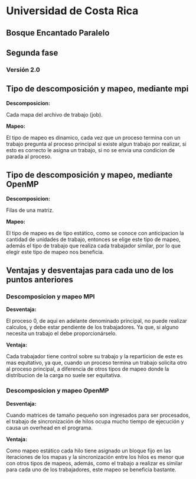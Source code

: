 # Universidad de Costa Rica
## Bosque Encantado Paralelo
## Segunda fase
### Versión 2.0

## Tipo de descomposición y mapeo, mediante mpi

**Descomposicion:**

Cada mapa del archivo de trabajo (job).

**Mapeo:**

El tipo de mapeo es dinamico, cada vez que un proceso termina con un trabajo pregunta al proceso principal si existe algun trabajo por realizar, si esto es correcto le asigna un trabajo, si no se envia una condicion de parada al proceso.


## Tipo de descomposición y mapeo, mediante OpenMP

**Descomposicion:**

Filas de una matriz.

**Mapeo:**

El tipo de mapeo es de tipo estático, como se conoce con anticipacion la cantidad de unidades de trabajo, entonces se elige este tipo de mapeo, además el tipo de trabajo que realiza cada trabajador similar, por lo que elegir este tipo de mapeo nos beneficia.



## Ventajas y desventajas para cada uno de los puntos anteriores

### Descomposicion y mapeo MPI

**Desventaja:**

El proceso 0, de aqui en adelante denominado principal, no puede realizar calculos, y debe estar pendiente de los trabajadores. Ya que, si alguno necesita un trabajo el debe proporcionárselo.

**Ventaja:**

Cada trabajador tiene control sobre su trabajo y la reparticion de este es mas equitativo, ya que, cuando un proceso termina un trabajo solicita otro al proceso principal, a diferencia de otros tipos de mapeo donde la distribucion de la carga no suele ser equitativa.

### Descomposicion y mapeo OpenMP

**Desventaja:**

Cuando matrices de tamaño pequeño son ingresados para ser procesados, el trabajo de sincronización de hilos ocupa mucho tiempo de ejecución y causa un overhead en el programa.

**Ventaja:**

Como mapeo estático cada hilo tiene asignado un bloque fijo en las iteraciones de los mapas y la sincronización entre los hilos es menor que con otros tipos de mapeos, además, como el trabajo a realizar es similar para cada uno de los trabajadores, este mapeo se beneficia bastante.
